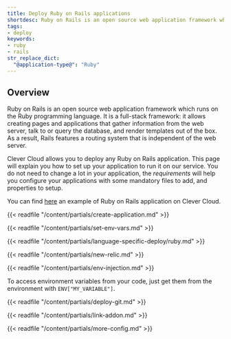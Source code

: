 ```yaml
---
title: Deploy Ruby on Rails applications
shortdesc: Ruby on Rails is an open source web application framework which runs on the Ruby programming language.
tags:
- deploy
keywords:
- ruby
- rails
str_replace_dict:
  "@application-type@": "Ruby"
---
```


## Overview

Ruby on Rails is an open source web application framework which runs on the Ruby programming language. It is a full-stack framework: it allows creating pages and applications that gather information from the web server, talk to or query the database, and render templates out of the box. As a result, Rails features a routing system that is independent of the web server.

Clever Cloud allows you to deploy any Ruby on Rails application. This page will explain you how to set up your application to run it on our service.
You do not need to change a lot in your application, the *requirements* will help you configure your applications with some mandatory files to add, and properties to setup.

You can find [here](https://GitHub.com/CleverCloudDemos/demo-rubyonrails-pg-rest) an example of Ruby on Rails application on Clever Cloud.

{{< readfile "/content/partials/create-application.md" >}}

{{< readfile "/content/partials/set-env-vars.md" >}}

{{< readfile "/content/partials/language-specific-deploy/ruby.md" >}}

{{< readfile "/content/partials/new-relic.md" >}}

{{< readfile "/content/partials/env-injection.md" >}}

To access environment variables from your code, just get them from the environment with `ENV["MY_VARIABLE"]`.

{{< readfile "/content/partials/deploy-git.md" >}}

{{< readfile "/content/partials/link-addon.md" >}}

{{< readfile "/content/partials/more-config.md" >}}
